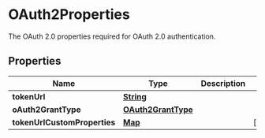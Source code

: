 

# OAuth2Properties

The OAuth 2.0 properties required for OAuth 2.0 authentication.

## Properties

| Name | Type | Description | Notes |
|------------ | ------------- | ------------- | -------------|
|**tokenUrl** | [**String**](String.md) |  |  |
|**oAuth2GrantType** | [**OAuth2GrantType**](OAuth2GrantType.md) |  |  |
|**tokenUrlCustomProperties** | [**Map**](Map.md) |  |  [optional] |



